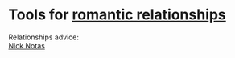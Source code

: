 
# Tools for [romantic relationships](https://adequate.life/relationships/)

Relationships advice:  
[Nick Notas](https://www.nicknotas.com/)
